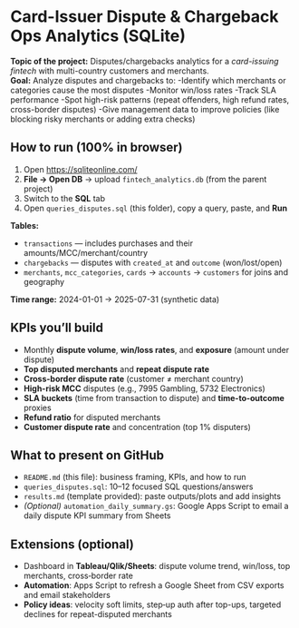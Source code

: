 # Card-Issuer Dispute & Chargeback Ops Analytics (SQLite)

**Topic of the project:** Disputes/chargebacks analytics for a *card-issuing fintech* with multi-country customers and merchants.  
**Goal:**  Analyze disputes and chargebacks to:
  -Identify which merchants or categories cause the most disputes
  -Monitor win/loss rates 
  -Track SLA performance
  -Spot high-risk patterns (repeat offenders, high refund rates, cross-border disputes)
  -Give management data to improve policies (like blocking risky merchants or adding extra checks)



## How to run (100% in browser)
1. Open https://sqliteonline.com/
2. **File → Open DB** → upload `fintech_analytics.db` (from the parent project)
3. Switch to the **SQL** tab
4. Open `queries_disputes.sql` (this folder), copy a query, paste, and **Run**

**Tables:**  
- `transactions` — includes purchases and their amounts/MCC/merchant/country  
- `chargebacks` — disputes with `created_at` and `outcome` (won/lost/open)  
- `merchants`, `mcc_categories`, `cards` → `accounts` → `customers` for joins and geography

**Time range:** 2024-01-01 → 2025-07-31 (synthetic data)

## KPIs you’ll build
- Monthly **dispute volume**, **win/loss rates**, and **exposure** (amount under dispute)
- **Top disputed merchants** and **repeat dispute rate**
- **Cross-border dispute rate** (customer ≠ merchant country)
- **High-risk MCC** disputes (e.g., 7995 Gambling, 5732 Electronics)
- **SLA buckets** (time from transaction to dispute) and **time-to-outcome** proxies
- **Refund ratio** for disputed merchants
- **Customer dispute rate** and concentration (top 1% disputers)

## What to present on GitHub
- `README.md` (this file): business framing, KPIs, and how to run
- `queries_disputes.sql`: 10–12 focused SQL questions/answers
- `results.md` (template provided): paste outputs/plots and add insights
- *(Optional)* `automation_daily_summary.gs`: Google Apps Script to email a daily dispute KPI summary from Sheets

## Extensions (optional)
- Dashboard in **Tableau/Qlik/Sheets**: dispute volume trend, win/loss, top merchants, cross‑border rate
- **Automation**: Apps Script to refresh a Google Sheet from CSV exports and email stakeholders
- **Policy ideas**: velocity soft limits, step‑up auth after top-ups, targeted declines for repeat-disputed merchants

